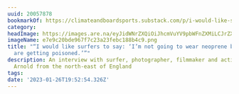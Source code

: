 ```yaml
---
uuid: 20057878
bookmarkOf: https://climateandboardsports.substack.com/p/i-would-like-surfers-to-say-im-not
category: 
headImage: https://images.are.na/eyJidWNrZXQiOiJhcmVuYV9pbWFnZXMiLCJrZXkiOiIyMDA1Nzg3OC9vcmlnaW5hbF9lN2U5YzIwYmRlOTY3ZjdjMjNhMjNmZWJjMTg4YjRjOS5wbmciLCJlZGl0cyI6eyJyZXNpemUiOnsid2lkdGgiOjEyMDAsImhlaWdodCI6MTIwMCwiZml0IjoiaW5zaWRlIiwid2l0aG91dEVubGFyZ2VtZW50Ijp0cnVlfSwid2VicCI6eyJxdWFsaXR5Ijo5MH0sImpwZWciOnsicXVhbGl0eSI6OTB9LCJyb3RhdGUiOm51bGx9fQ==?bc=0
imageName: e7e9c20bde967f7c23a23febc188b4c9.png
title: "“I would like surfers to say: ‘I’m not going to wear neoprene because people
  are getting poisoned.’”"
description: An interview with surfer, photographer, filmmaker and activist Lewis
  Arnold from the north-east of England
tags: 
date: '2023-01-26T19:52:54.326Z'
---
```

